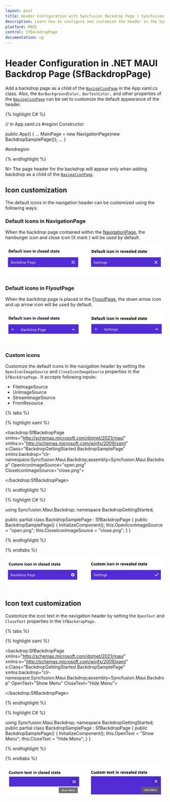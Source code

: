 ```yaml
---
layout: post
title: Header Configuration with Syncfusion Backdrop Page | Syncfusion
description: Learn how to configure and customize the header in the Syncfusion backdrop page control in the .NET MAUI platform.
platform: MAUI
control: SfBackdropPage
documentation: ug
---
```


# Header Configuration in .NET MAUI Backdrop Page (SfBackdropPage)

Add a backdrop page as a child of the [`NavigationPage`](https://learn.microsoft.com/en-us/dotnet/maui/user-interface/pages/navigationpage?view=net-maui-6.0) in the App.xaml.cs class. Also, the `BarBackgroundColor,` `BarTextColor,` and other properties of the [`NavigationPage`](https://learn.microsoft.com/en-us/dotnet/maui/user-interface/pages/navigationpage?view=net-maui-6.0) can be set to customize the default appearance of the header.
 
{% highlight C# %} 

// In App.xaml.cs 
#region Constructor

public App()
{ 
   … 
  MainPage = new NavigationPage(new BackdropSamplePage());
   … 
}

#endregion 

{% endhighlight %}

N> The page header for the backdrop will appear only when adding backdrop as a child of the [`NavigationPage`](https://learn.microsoft.com/en-us/dotnet/maui/user-interface/pages/navigationpage?view=net-maui-6.0).
 
## Icon customization

The default icons in the navigation header can be customized using the following ways:

### Default icons in NavigationPage

When the backdrop page contained within the [NavigationPage](https://learn.microsoft.com/en-us/dotnet/maui/user-interface/pages/navigationpage?view=net-maui-6.0), the hamburger icon and close icon (X mark ) will be used by default.

![.NET MAUI Backdrop in navigation page](images/header-configuration/default-navigationpage-icons.png)

### Default icons in FlyoutPage

When the backdrop page is placed in the [FlyoutPage](https://learn.microsoft.com/en-us/dotnet/maui/user-interface/pages/flyoutpage?view=net-maui-6.0), the down arrow icon and up arrow icon will be used by default.

![.NET MAUI Backdrop in navigation page](images/header-configuration/default-flyoutpage-icons.png)

### Custom icons

Customize the default icons in the navigation header by setting the `OpenIconImageSource` and `CloseIconImageSource` properties in the `SfBackdropPage.` It accepts following inputs:
* FileImageSource
* UriImageSource
* StreamImageSource
* FromResource

{% tabs %} 

{% highlight xaml %} 

<backdrop:SfBackdropPage xmlns="http://schemas.microsoft.com/dotnet/2021/maui"
                         xmlns:x="http://schemas.microsoft.com/winfx/2009/xaml"
                         x:Class="BackdropGettingStarted.BackdropSamplePage"
                         xmlns:backdrop="clr-namespace:Syncfusion.Maui.Backdrop;assembly=Syncfusion.Maui.Backdrop"
                         OpenIconImageSource="open.png"
                         CloseIconImageSource="close.png">

</backdrop:SfBackdropPage>

{% endhighlight %}

{% highlight C# %} 

using Syncfusion.Maui.Backdrop;
namespace BackdropGettingStarted;

public partial class BackdropSamplePage : SfBackdropPage
{
    public BackdropSamplePage()
    {
        InitializeComponent();
        this.OpenIconImageSource = "open.png";
        this.CloseIconImageSource = "close.png";
    }
}


{% endhighlight %}

{% endtabs %}

![.NET MAUI Backdrop Custom icons](images/header-configuration/custom-icons.png)
 
## Icon text customization

Customize the icon text in the navigation header by setting the `OpenText` and `CloseText` properties in the `SfBackdropPage.`

{% tabs %} 

{% highlight xaml %} 

<backdrop:SfBackdropPage xmlns="http://schemas.microsoft.com/dotnet/2021/maui"
                         xmlns:x="http://schemas.microsoft.com/winfx/2009/xaml"
                         x:Class="BackdropGettingStarted.BackdropSamplePage"
                         xmlns:backdrop="clr-namespace:Syncfusion.Maui.Backdrop;assembly=Syncfusion.Maui.Backdrop"
                         OpenText="Show Menu"
                         CloseText="Hide Menu">

</backdrop:SfBackdropPage>

{% endhighlight %}

{% highlight C# %} 

using Syncfusion.Maui.Backdrop;
namespace BackdropGettingStarted;
public partial class BackdropSamplePage : SfBackdropPage
{
    public BackdropSamplePage()
    {
        InitializeComponent();
        this.OpenText = "Show Menu";
        this.CloseText = "Hide Menu";
    }
}

{% endhighlight %}

{% endtabs %}

![.NET MAUI Backdrop open and close icon custom text](images/header-configuration/custom-text.png)
